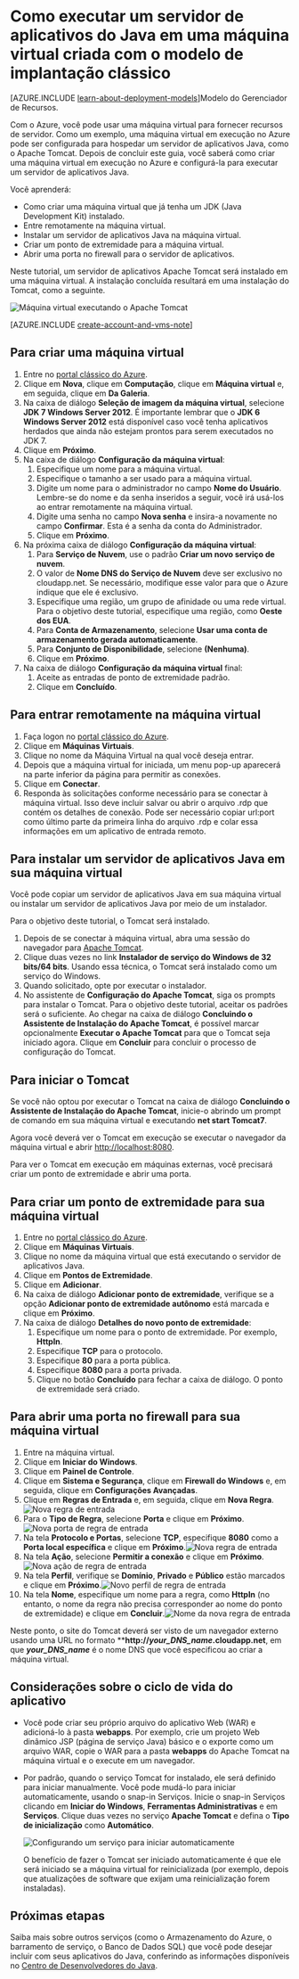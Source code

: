 <properties
	pageTitle="Tomcat em uma máquina virtual | Microsoft Azure"
	description="Este tutorial usa os recursos criados com o modelo de implantação clássico e mostra como criar uma Máquina Virtual do Windows e configurá-la para executar o servidor de aplicativos do Apache Tomcat."
	services="virtual-machines"
	documentationCenter="java"
	authors="rmcmurray"
	manager="wpickett"
	editor="jimbe"
    tags="azure-service-management" />

<tags
	ms.service="virtual-machines"
	ms.workload="web"
	ms.tgt_pltfrm="vm-windows"
	ms.devlang="Java"
	ms.topic="article"
	ms.date="11/19/2015"
	ms.author="robmcm"/>

# Como executar um servidor de aplicativos do Java em uma máquina virtual criada com o modelo de implantação clássico

[AZURE.INCLUDE [learn-about-deployment-models](../../includes/learn-about-deployment-models-classic-include.md)]Modelo do Gerenciador de Recursos.


Com o Azure, você pode usar uma máquina virtual para fornecer recursos de servidor. Como um exemplo, uma máquina virtual em execução no Azure pode ser configurada para hospedar um servidor de aplicativos Java, como o Apache Tomcat. Depois de concluir este guia, você saberá como criar uma máquina virtual em execução no Azure e configurá-la para executar um servidor de aplicativos Java.

Você aprenderá:

* Como criar uma máquina virtual que já tenha um JDK (Java Development Kit) instalado.
* Entre remotamente na máquina virtual.
* Instalar um servidor de aplicativos Java na máquina virtual.
* Criar um ponto de extremidade para a máquina virtual.
* Abrir uma porta no firewall para o servidor de aplicativos.

Neste tutorial, um servidor de aplicativos Apache Tomcat será instalado em uma máquina virtual. A instalação concluída resultará em uma instalação do Tomcat, como a seguinte.

![Máquina virtual executando o Apache Tomcat][virtual_machine_tomcat]

[AZURE.INCLUDE [create-account-and-vms-note](../../includes/create-account-and-vms-note.md)]

## Para criar uma máquina virtual

1. Entre no [portal clássico do Azure](https://manage.windowsazure.com).
2. Clique em **Nova**, clique em **Computação**, clique em **Máquina virtual** e, em seguida, clique em **Da Galeria**.
3. Na caixa de diálogo **Seleção de imagem da máquina virtual**, selecione **JDK 7 Windows Server 2012**. É importante lembrar que o **JDK 6 Windows Server 2012** está disponível caso você tenha aplicativos herdados que ainda não estejam prontos para serem executados no JDK 7.
4. Clique em **Próximo**.
5. Na caixa de diálogo **Configuração da máquina virtual**:
    1. Especifique um nome para a máquina virtual.
    2. Especifique o tamanho a ser usado para a máquina virtual.
    3. Digite um nome para o administrador no campo **Nome do Usuário**. Lembre-se do nome e da senha inseridos a seguir, você irá usá-los ao entrar remotamente na máquina virtual.
    4. Digite uma senha no campo **Nova senha** e insira-a novamente no campo **Confirmar**. Esta é a senha da conta do Administrador.
    5. Clique em **Próximo**.
6. Na próxima caixa de diálogo **Configuração da máquina virtual**:
    1. Para **Serviço de Nuvem**, use o padrão **Criar um novo serviço de nuvem**.
    2. O valor de **Nome DNS do Serviço de Nuvem** deve ser exclusivo no cloudapp.net. Se necessário, modifique esse valor para que o Azure indique que ele é exclusivo.
    2. Especifique uma região, um grupo de afinidade ou uma rede virtual. Para o objetivo deste tutorial, especifique uma região, como **Oeste dos EUA**.
    2. Para **Conta de Armazenamento**, selecione **Usar uma conta de armazenamento gerada automaticamente**.
    3. Para **Conjunto de Disponibilidade**, selecione **(Nenhuma)**.
    4. Clique em **Próximo**.
7. Na caixa de diálogo **Configuração da máquina virtual** final:
    1. Aceite as entradas de ponto de extremidade padrão.
    2. Clique em **Concluído**.

## Para entrar remotamente na máquina virtual

1. Faça logon no [portal clássico do Azure](https://manage.windowsazure.com).
2. Clique em **Máquinas Virtuais**.
3. Clique no nome da Máquina Virtual na qual você deseja entrar.
4. Depois que a máquina virtual for iniciada, um menu pop-up aparecerá na parte inferior da página para permitir as conexões.
5. Clique em **Conectar**.
6. Responda às solicitações conforme necessário para se conectar à máquina virtual. Isso deve incluir salvar ou abrir o arquivo .rdp que contém os detalhes de conexão. Pode ser necessário copiar url:port como último parte da primeira linha do arquivo .rdp e colar essa informações em um aplicativo de entrada remoto.

## Para instalar um servidor de aplicativos Java em sua máquina virtual

Você pode copiar um servidor de aplicativos Java em sua máquina virtual ou instalar um servidor de aplicativos Java por meio de um instalador.

Para o objetivo deste tutorial, o Tomcat será instalado.

1. Depois de se conectar à máquina virtual, abra uma sessão do navegador para [Apache Tomcat](http://tomcat.apache.org/download-70.cgi).
2. Clique duas vezes no link **Instalador de serviço do Windows de 32 bits/64 bits**. Usando essa técnica, o Tomcat será instalado como um serviço do Windows.
3. Quando solicitado, opte por executar o instalador.
4. No assistente de **Configuração do Apache Tomcat**, siga os prompts para instalar o Tomcat. Para o objetivo deste tutorial, aceitar os padrões será o suficiente. Ao chegar na caixa de diálogo **Concluindo o Assistente de Instalação do Apache Tomcat**, é possível marcar opcionalmente **Executar o Apache Tomcat** para que o Tomcat seja iniciado agora. Clique em **Concluir** para concluir o processo de configuração do Tomcat.

## Para iniciar o Tomcat
Se você não optou por executar o Tomcat na caixa de diálogo **Concluindo o Assistente de Instalação do Apache Tomcat**, inicie-o abrindo um prompt de comando em sua máquina virtual e executando **net start Tomcat7**.

Agora você deverá ver o Tomcat em execução se executar o navegador da máquina virtual e abrir <http://localhost:8080>.

Para ver o Tomcat em execução em máquinas externas, você precisará criar um ponto de extremidade e abrir uma porta.

## Para criar um ponto de extremidade para sua máquina virtual
1. Entre no [portal clássico do Azure](https://manage.windowsazure.com).
2. Clique em **Máquinas Virtuais**.
3. Clique no nome da máquina virtual que está executando o servidor de aplicativos Java.
4. Clique em **Pontos de Extremidade**.
5. Clique em **Adicionar**.
6. Na caixa de diálogo **Adicionar ponto de extremidade**, verifique se a opção **Adicionar ponto de extremidade autônomo** está marcada e clique em **Próximo**.
7. Na caixa de diálogo **Detalhes do novo ponto de extremidade**:
    1. Especifique um nome para o ponto de extremidade. Por exemplo, **HttpIn**.
    2. Especifique **TCP** para o protocolo.
    3. Especifique **80** para a porta pública.
    4. Especifique **8080** para a porta privada.
    5. Clique no botão **Concluído** para fechar a caixa de diálogo. O ponto de extremidade será criado.

## Para abrir uma porta no firewall para sua máquina virtual
1. Entre na máquina virtual.
2. Clique em **Iniciar do Windows**.
3. Clique em **Painel de Controle**.
4. Clique em **Sistema e Segurança**, clique em **Firewall do Windows** e, em seguida, clique em **Configurações Avançadas**.
5. Clique em **Regras de Entrada** e, em seguida, clique em **Nova Regra**.![Nova regra de entrada][NewIBRule]
6. Para o **Tipo de Regra**, selecione **Porta** e clique em **Próximo**.![Nova porta de regra de entrada][NewRulePort]
7. Na tela **Protocolo e Portas**, selecione **TCP**, especifique **8080** como a **Porta local específica** e clique em **Próximo**.![Nova regra de entrada][NewRuleProtocol]
8. Na tela **Ação**, selecione **Permitir a conexão** e clique em **Próximo**.![Nova ação de regra de entrada][NewRuleAction]
9. Na tela **Perfil**, verifique se **Domínio**, **Privado** e **Público** estão marcados e clique em **Próximo**.![Novo perfil de regra de entrada][NewRuleProfile]
10. Na tela **Nome**, especifique um nome para a regra, como **HttpIn** (no entanto, o nome da regra não precisa corresponder ao nome do ponto de extremidade) e clique em **Concluir**.![Nome da nova regra de entrada][NewRuleName]

Neste ponto, o site do Tomcat deverá ser visto de um navegador externo usando uma URL no formato ****http://*your\_DNS\_name*.cloudapp.net**, em que ***your\_DNS\_name*** é o nome DNS que você especificou ao criar a máquina virtual.

## Considerações sobre o ciclo de vida do aplicativo
* Você pode criar seu próprio arquivo do aplicativo Web (WAR) e adicioná-lo à pasta **webapps**. Por exemplo, crie um projeto Web dinâmico JSP (página de serviço Java) básico e o exporte como um arquivo WAR, copie o WAR para a pasta **webapps** do Apache Tomcat na máquina virtual e o execute em um navegador.
* Por padrão, quando o serviço Tomcat for instalado, ele será definido para iniciar manualmente. Você pode mudá-lo para iniciar automaticamente, usando o snap-in Serviços. Inicie o snap-in Serviços clicando em **Iniciar do Windows**, **Ferramentas Administrativas** e em **Serviços**. Clique duas vezes no serviço **Apache Tomcat** e defina o **Tipo de inicialização** como **Automático**.

    ![Configurando um serviço para iniciar automaticamente][service_automatic_startup]

    O benefício de fazer o Tomcat ser iniciado automaticamente é que ele será iniciado se a máquina virtual for reinicializada (por exemplo, depois que atualizações de software que exijam uma reinicialização forem instaladas).

## Próximas etapas
Saiba mais sobre outros serviços (como o Armazenamento do Azure, o barramento de serviço, o Banco de Dados SQL) que você pode desejar incluir com seus aplicativos do Java, conferindo as informações disponíveis no [Centro de Desenvolvedores do Java](http://azure.microsoft.com/develop/java/).

[virtual_machine_tomcat]: ./media/virtual-machines-java-run-tomcat-application-server/WA_VirtualMachineRunningApacheTomcat.png

[service_automatic_startup]: ./media/virtual-machines-java-run-tomcat-application-server/WA_TomcatServiceAutomaticStart.png









[NewIBRule]: ./media/virtual-machines-java-run-tomcat-application-server/NewInboundRule.png
[NewRulePort]: ./media/virtual-machines-java-run-tomcat-application-server/NewRulePort.png
[NewRuleProtocol]: ./media/virtual-machines-java-run-tomcat-application-server/NewRuleProtocol.png
[NewRuleAction]: ./media/virtual-machines-java-run-tomcat-application-server/NewRuleAction.png
[NewRuleName]: ./media/virtual-machines-java-run-tomcat-application-server/NewRuleName.png
[NewRuleProfile]: ./media/virtual-machines-java-run-tomcat-application-server/NewRuleProfile.png

<!---HONumber=AcomDC_1203_2015-->